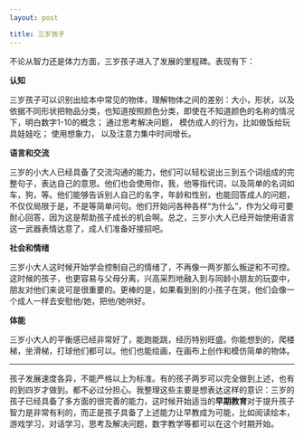 ```yaml
---
layout: post

title: 三岁孩子
---
```


不论从智力还是体力方面，三岁孩子进入了发展的里程碑。表现有下：


**认知**

三岁孩子可以识别出绘本中常见的物体，理解物体之间的差别：大小，形状，以及依据不同形状把物品分类，也知道按照颜色分类，即使在不知道颜色的名称的情况下，明白数字1-10的概念； 通过思考解决问题， 模仿成人的行为，比如做饭给玩具娃娃吃； 使用想象力， 以及注意力集中时间增长。


**语言和交流**

三岁的小大人已经具备了交流沟通的能力，他们可以轻松说出三到五个词组成的完整句子，表达自己的意思。他们也会使用你，我，他等指代词，以及简单的名词如车，狗，等。他们能够告诉别人自己的名字，年龄和性别，也能回答成人的问题，不仅仅局限于是，不是等简单问句。他们开始问各种各样“为什么”，作为父母可要耐心回答，因为这是帮助孩子成长的机会啊。总之，三岁小大人已经开始使用语言这一武器表情达意了，成人们准备好接招吧。


**社会和情绪**

三岁小大人这时候开始学会控制自己的情绪了，不再像一两岁那么叛逆和不可控。这时候的孩子，也更容易与父母分离，兴高采烈地融入到与同龄小朋友的玩耍中，朋友对他们来说可是很重要的。更棒的是，如果看到别的小孩子在哭，他们会像一个成人一样去安慰他/她，把他/她哄好。


**体能**

三岁小大人的平衡感已经非常好了，能跑能跳，经历特别旺盛。你能想到的，爬楼梯，坐滑梯，打球他们都可以。他们也能绘画，在画布上创作和模仿简单的物体。

---
孩子发展速度各异，不能严格以上为标准。有的孩子两岁可以完全做到上述，也有的到四岁才做到。都不必过分担心。我整理这些主要是想表达这样的意识：三岁的孩子已经具备了多方面的很完善的能力，这时候开始适当的**早期教育**对于提升孩子智力是非常有利的，而正是孩子具备了上述能力让早教成为可能，比如阅读绘本，游戏学习，对话学习，思考及解决问题，数字教学等都可以在这个时期开始。

